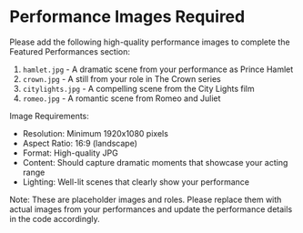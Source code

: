 # Performance Images Required

Please add the following high-quality performance images to complete the Featured Performances section:

1. `hamlet.jpg` - A dramatic scene from your performance as Prince Hamlet
2. `crown.jpg` - A still from your role in The Crown series
3. `citylights.jpg` - A compelling scene from the City Lights film
4. `romeo.jpg` - A romantic scene from Romeo and Juliet

Image Requirements:
- Resolution: Minimum 1920x1080 pixels
- Aspect Ratio: 16:9 (landscape)
- Format: High-quality JPG
- Content: Should capture dramatic moments that showcase your acting range
- Lighting: Well-lit scenes that clearly show your performance

Note: These are placeholder images and roles. Please replace them with actual images from your performances and update the performance details in the code accordingly.
